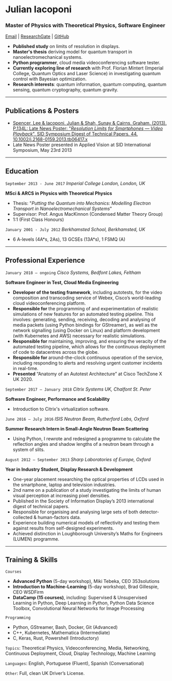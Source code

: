 # Julian Iacoponi
### Master of Physics with Theoretical Physics, Software Engineer
[Email](mailto:julian.iacoponi@gmail.com) | [ResearchGate](https://www.researchgate.net/profile/Julian_Iacoponi) | [GitHub](https://github.com/julianiacoponi)
- **Published study** on limits of resolution in displays.
- **Master's thesis** deriving model for quantum transport in nanoelectromechanical systems.
- **Python programmer**, cloud media videoconferencing software tester.
- **Currently exploring line of research** with Prof. Florian Mintert (Imperial College, Quantum Optics and Laser Science) in investigating quantum control with Bayesian optimization.
- **Research interests**: quantum information, quantum computing, quantum sensing, quantum cryptography, quantum gravity.
___
## Publications & Posters

- [Spencer, Lee & Iacoponi, Julian & Shah, Sunay & Cairns, Graham. (2013). P.134L: Late News Poster: "*Resolution Limits for Smartphones — Video Playback*". SID Symposium Digest of Technical Papers. 44. 10.1002/j.2168-0159.2013.tb06417.x](https://onlinelibrary.wiley.com/doi/abs/10.1002/j.2168-0159.2013.tb06417.x)
- Late News Poster presented in Applied Vision at SID International Symposium, May 23rd 2013
___
## Education

`September 2013 - June 2017` *Imperial College London, London, UK*

__MSci & ARCS in Physics with Theoretical Physics__
- Thesis: "*Putting the Quantum into Mechanics: Modelling Electron Transport in Nanoelectromechanical Systems*"
- Supervisor: Prof. Angus MacKinnon (Condensed Matter Theory Group)
- 1:1 (First Class Honours)

`January 2001 - July 2012` *Berkhamsted School, Berkhamsted, UK*
- 6 A-levels (4A\*s, 2As), 13 GCSEs (13A\*s), 1 FSMQ (A)
___
## Professional Experience

`January 2018 – ongoing` *Cisco Systems, Bedfont Lakes, Feltham*

__Software Engineer in Test, Cloud Media Engineering__
- **Developer of the testing framework**, including autotests, for the video composition and transcoding service of Webex, Cisco’s world-leading cloud videoconferencing platform.
- **Responsible for** the programming of and experimentation of realistic simulations of new features for an automated testing pipeline. This involves: generating, sending, receiving, decoding and analysing of media packets (using Python bindings for GStreamer), as well as the network signalling (using Docker on Linux) and platform development (with Kubernetes and AWS) necessary for realistic simulations.
- **Responsible for** maintaining, improving, and ensuring the veracity of the automated testing pipeline, which allows for the continuous deployment of code to datacentres across the globe.
- **Responsible for** around-the-clock continuous operation of the service, including responding to alerts and resolving urgent customer incidents in real-time.
- **Presented** “Anatomy of an Autotest Architecture” at Cisco TechZone X UK 2020.


`September 2017 – January 2018` *Citrix Systems UK, Chalfont St. Peter*

__Software Engineer, Performance and Scalability__
- Introduction to Citrix's virtualization software.

`June 2016 – July 2016` *ISIS Neutron Beam, Rutherford Labs, Oxford*

__Summer Research Intern in Small-Angle Neutron Beam Scattering__
- Using Python, I rewrote and redesigned a programme to calculate the reflection angles and shadow lengths of a neutron beam through a system of slits.

`August 2012 – September 2013` *Sharp Laboratories of Europe, Oxford*

__Year in Industry Student, Display Research & Development__
- One-year placement researching the optical properties of LCDs used in the smartphone, laptop and television industries.
- 2nd name on a publication of a study investigating the limits of human visual perception at increasing pixel densities.
- Published in the Society of Information Display’s 2013 international digest of technical papers.
- Responsible for organising and analysing large sets of both detector-collected & human-factors data.
- Experience building numerical models of reflectivity and testing them against results from self-designed experiments.
- Achieved distinction in Loughborough University’s Maths for Engineers (LUMEN) programme.
___
## Training & Skills
`Courses`
- **Advanced Python** (5-day workshop), Miki Tebeka, CEO 353solutions
- **Introduction to Machine-Learning** (5-day workshop), Brad Gillespie, CEO WSDFirm
- **DataCamp (15 courses)**, including: Supervised & Unsupervised Learning in Python, Deep Learning in Python, Python Data Science Toolbox, Convolutional Neural Networks for Image Processing

`Programming`
- Python, GStreamer, Bash, Docker, Git (Advanced)
- C++, Kubernetes, Mathematica (Intermediate)
- C, Keras, Rust, Powershell (Introductory)

`Topics`: Theoretical Physics, Videoconferencing, Media, Networking, Continuous Deployment, Cloud, Display Technology, Machine Learning

`Languages`: English, Portuguese (Fluent), Spanish (Conversational)

`Other`: Full, clean UK Driver’s License.
